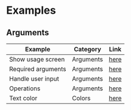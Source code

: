 # Examples

## Arguments

| Example            | Category  | Link                                    |
|--------------------|-----------|-----------------------------------------|
| Show usage screen  | Arguments | [here](arguments/usage.php)             | 
| Required arguments | Arguments | [here](arguments/required_arguments.php) |
| Handle user input  | Arguments | [here](arguments/read_input.php)        |
| Operations         | Arguments | [here](arguments/operations.php)        |
| Text color         | Colors    | [here](colors/textColor.php)            |

